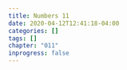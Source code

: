 ```yaml
---
title: Numbers 11
date: 2020-04-12T12:41:18-04:00
categories: []
tags: []
chapter: "011"
inprogress: false
---
```


